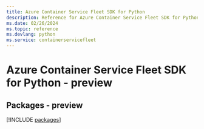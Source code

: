 ```yaml
---
title: Azure Container Service Fleet SDK for Python
description: Reference for Azure Container Service Fleet SDK for Python
ms.date: 02/26/2024
ms.topic: reference
ms.devlang: python
ms.service: containerservicefleet
---
```

# Azure Container Service Fleet SDK for Python - preview
## Packages - preview
[!INCLUDE [packages](container-service-fleet-index.md)]